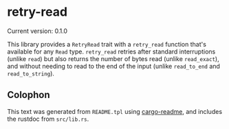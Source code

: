 # retry-read

Current version: 0.1.0

This library provides a `RetryRead` trait with a `retry_read` function that's available for any
`Read` type.  `retry_read` retries after standard interruptions (unlike `read`) but also
returns the number of bytes read (unlike `read_exact`), and without needing to read to the end
of the input (unlike `read_to_end` and `read_to_string`).

## Colophon

This text was generated from `README.tpl` using [cargo-readme](https://crates.io/crates/cargo-readme), and includes the rustdoc from `src/lib.rs`.